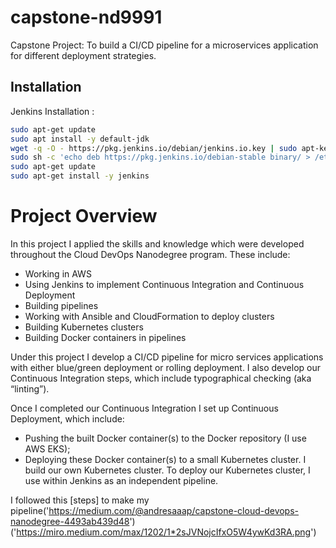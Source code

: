 # capstone-nd9991
Capstone Project: To build a CI/CD pipeline for a microservices application for different deployment strategies.

## Installation

Jenkins Installation :

```bash
sudo apt-get update
sudo apt install -y default-jdk
wget -q -O - https://pkg.jenkins.io/debian/jenkins.io.key | sudo apt-key add -
sudo sh -c 'echo deb https://pkg.jenkins.io/debian-stable binary/ > /etc/apt/sources.list.d/jenkins.list'
sudo apt-get update
sudo apt-get install -y jenkins
```
# Project Overview
In this project I applied the skills and knowledge which were developed throughout the Cloud DevOps Nanodegree program. These include:
* Working in AWS
* Using Jenkins to implement Continuous Integration and Continuous Deployment
* Building pipelines
* Working with Ansible and CloudFormation to deploy clusters
* Building Kubernetes clusters
* Building Docker containers in pipelines

Under this project I develop a CI/CD pipeline for micro services applications with either blue/green deployment or rolling deployment. I also develop our Continuous Integration steps, which include typographical checking (aka “linting”).

Once I completed our Continuous Integration I set up Continuous Deployment, which include:

* Pushing the built Docker container(s) to the Docker repository (I use AWS EKS);
* Deploying these Docker container(s) to a small Kubernetes cluster. I build our own Kubernetes cluster. To deploy our Kubernetes cluster, I use within Jenkins as an independent pipeline.

I followed this [steps] to make my pipeline('https://medium.com/@andresaaap/capstone-cloud-devops-nanodegree-4493ab439d48')
('https://miro.medium.com/max/1202/1*2sJVNojcIfxO5W4ywKd3RA.png')